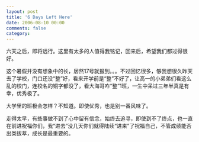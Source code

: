 ```yaml
---
layout: post
title: '6 Days Left Here'
date: 2006-08-10 00:00
comments: false
category: 
---
```

    

六天之后，即将远行。这里有太多的人值得我铭记，回来后，希望我们都过得很好。

这个暑假并没有想象中的长，居然17号就报到。。。不过回忆很多，够我想很久昨天去了学校，门口还没“整”好，看来开学前是“整”不好了，让高一的小弟弟们看这么乱的校门，连校名的铜字都没了，看大海哥咋“整”1班，一生中呆过三年半真是有幸，优秀极了。

大学里的班极会怎样？不知道。即使优秀，也是别一番风味了。

走得太早，有些事做不到了心中留有信念，始终去追寻，即使到不了终点，也一直在前进祝福你们，我“进去”没几天你们就得陆续“进来”了祝福自己，不管成绩能否出类拔萃，成长是最重要的。
